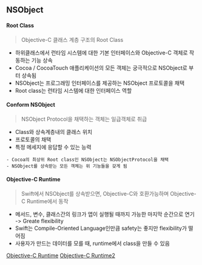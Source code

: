 ## NSObject

#### Root Class
> Objective-C 클래스 계층 구조의 Root Class
- 하위클래스에서 런타임 시스템에 대한 기본 인터페이스와 Objective-C 객체로 작동하는 기능 상속
- Cocoa / CocoaTouch 애플리케이션의 모든 객체는 궁극적으로 NSObject로 부터 상속됨
- NSObject는 프로그래밍 인터페이스를 제공하는 NSObject 프로토콜을 채택
- Root class는 런타임 시스템에 대한 인터페이스 역할

#### Conform NSObject
> NSObject Protocol을 채택하는 객체는 일급객체로 취급
- Class와 상속계층내의 클래스 위치
- 프로토콜의 채택
- 특정 메세지에 응답할 수 있는 능력
```
- Cocoa의 최상위 Root class인 NSObject는 NSObjectProtocol을 채택
- NSObject를 상속받는 모든 객체는 위 기능들을 갖게 됨
```

#### Objective-C Runtime
> Swift에서 NSObject를 상속받으면, Objective-C와 호환가능하며 Objective-C Runtime에서 동작
- 메서드, 변수, 클래스간의 링크가 앱이 실행될 때까지 가능한 마지막 순간으로 연기 -> Greate flexibility
- Swift는 Compile-Oriented Language인만큼  safety는 좋지만 flexibility가 떨어짐
- 사용자가 만드는 데이터를 모를 때, runtime에서 class을 만들 수 있음

[Objective-C Runtime](https://medium.com/@neroxiao/objective-c-runtime-notes-f7e36db4daf1)
[Objective-C Runtime2](https://www.slideshare.net/old2new/objectivec-runtime-37749350)

